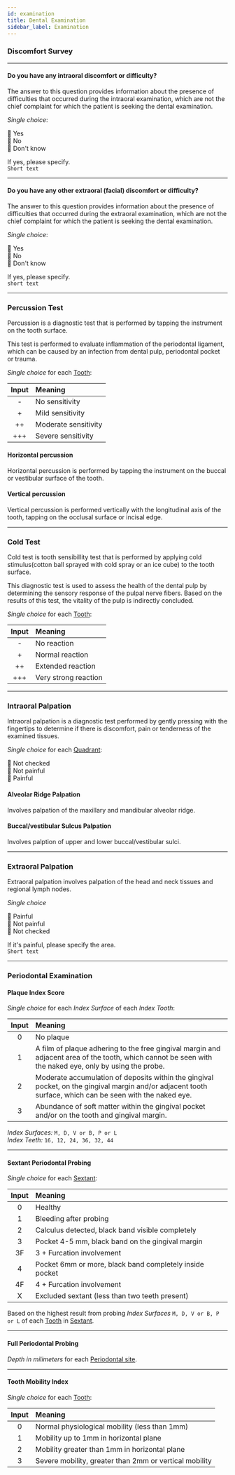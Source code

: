 ```yaml
---
id: examination
title: Dental Examination
sidebar_label: Examination
---
```


### Discomfort Survey

---

#### Do you have any intraoral discomfort or difficulty?

The answer to this question provides information about the presence of difficulties that occurred during the intraoral examination, which are not the chief complaint for which the patient is seeking the dental examination.

*Single choice*:  

🔘 Yes  
🔘 No  
🔘 Don't know  

If yes, please specify.  
`Short text`

---

#### Do you have any other extraoral (facial) discomfort or difficulty?

The answer to this question provides information about the presence of difficulties that occurred during the extraoral examination,  which are not the chief complaint for which the patient is seeking the dental examination.

*Single choice*:  

🔘 Yes  
🔘 No  
🔘 Don't know  

If yes, please specify.  
`short text`

---

### Percussion Test

Percussion is a diagnostic test that is performed by tapping the instrument on the tooth surface.

This test is performed to evaluate inflammation of the periodontal ligament, which can be caused by an infection from dental pulp, periodontal pocket or trauma.

*Single choice* for each [Tooth](/docs/medical/areas#teeth):  

| Input | Meaning              |
|:-----:|:---------------------|
|   -   | No sensitivity       |
|   +   | Mild sensitivity     |
|  ++   | Moderate sensitivity |
|  +++  | Severe sensitivity   |

#### Horizontal percussion

Horizontal percussion is performed by tapping the instrument on the buccal or vestibular surface of the tooth.

#### Vertical percussion

Vertical percussion is performed vertically with the longitudinal axis of the tooth, tapping on the occlusal surface or incisal edge.

---

### Cold Test

Cold test is  tooth sensibillity test that is  performed by applying cold stimulus(cotton ball sprayed with cold spray or an ice cube) to the tooth surface.

This diagnostic test is  used to assess the health of the dental pulp by determining the sensory response of the pulpal nerve fibers. Based on the results of this test, the vitality of the pulp is indirectly concluded.

*Single choice* for each [Tooth](/docs/medical/areas#teeth):  

| Input | Meaning              |
|:-----:|:---------------------|
|   -   | No reaction          |
|   +   | Normal reaction      |
|  ++   | Extended reaction    |
|  +++  | Very strong reaction |

---

### Intraoral Palpation

 Intraoral palpation is a diagnostic test performed by gently pressing with the fingertips to determine if there is discomfort, pain or  tenderness of the examined tissues.
 
 
*Single choice* for each [Quadrant](/docs/medical/areas#quadrants):  

🔘  Not checked  
🔘  Not painful  
🔘  Painful

#### Alveolar Ridge Palpation

Involves palpation of the maxillary and mandibular alveolar ridge.

#### Buccal/vestibular Sulcus Palpation

Involves palption of upper and lower buccal/vestibular sulci. 

---

### Extraoral Palpation

Extraoral palpation involves palpation of the head and neck tissues and regional lymph nodes.

*Single choice*  

🔘 Painful  
🔘 Not painful  
🔘 Not checked  

If it's painful, please specify the area.  
`Short text`

---

### Periodontal Examination

#### Plaque Index Score

*Single choice* for each *Index Surface* of each *Index Tooth*:  


| Input |       Meaning        |
|:-----:|:--------------------|
| 0 | No plaque |
| 1 | A film of plaque adhering to the free gingival margin and adjacent area of the tooth, which cannot be seen with the naked eye, only by using the probe. |
| 2 | Moderate accumulation of deposits within the gingival pocket, on the gingival margin and/or adjacent tooth surface, which can be seen with the naked eye. |
| 3 | Abundance of soft matter within the gingival pocket and/or on the tooth and gingival margin. |

*Index Surfaces:* `M, D, V or B, P or L`  
*Index Teeth:* `16, 12, 24, 36, 32, 44`  

---

#### Sextant Periodontal Probing

*Single choice* for each [Sextant](/docs/medical/areas#sextants):  

| Input | Meaning                                                 |
|:-----:|:--------------------------------------------------------|
|   0   | Healthy                                                 |
|   1   | Bleeding after probing                                  |
|   2   | Calculus detected, black band visible completely        |
|   3   | Pocket 4-5 mm, black band on the gingival margin        |
|  3F   | 3 + Furcation involvement                               |
|   4   | Pocket 6mm or more, black band completely inside pocket |
|  4F   | 4 + Furcation involvement                               |
|   X   | Excluded sextant (less than two teeth present)          |

Based on the highest result from probing *Index Surfaces* `M, D, V or B, P or L` of each [Tooth](/docs/medical/areas#teeth) in [Sextant](/docs/medical/areas#sextants).

---

#### Full Periodontal Probing

*Depth in milimeters* for each [Periodontal site](/docs/medical/areas#periodontal-sites).  

---

#### Tooth Mobility Index

*Single choice* for each [Tooth](/docs/medical/areas#teeth):  

| Input | Meaning                                                |
|:-----:|:-------------------------------------------------------|
|   0   | Normal physiological mobility (less than 1mm)          |
|   1   | Mobility up to 1mm in horizontal plane                 |
|   2   | Mobility greater than 1mm in horizontal plane          |
|   3   | Severe mobility, greater than 2mm or vertical mobility |
